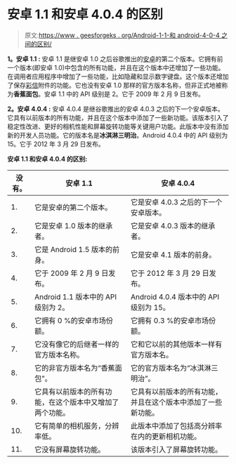 # 安卓 1.1 和安卓 4.0.4 的区别

> 原文:[https://www . geesforgeks . org/Android-1-1-和 android-4-0-4 之间的区别/](https://www.geeksforgeeks.org/difference-between-android-1-1-and-android-4-0-4/)

**1。安卓 1.1 :**
安卓 1.1 是继安卓 1.0 之后谷歌推出的[安卓](https://www.geeksforgeeks.org/introduction-to-android-development/)的第二个版本。它拥有前一个版本(即安卓 1.0)中包含的所有功能，并且在这个版本中还增加了一些功能。在调用者应用程序中增加了一些功能，比如隐藏和显示数字键盘。这个版本还增加了保存[彩信](https://www.geeksforgeeks.org/what-is-mmsmultimedia-messaging-service/)附件的功能。它也没有安卓 1.0 那样的官方版本名称，但非正式地被称为**香蕉面包**。安卓 1.1 中的 API 级别是 2。它于 2009 年 2 月 9 日发布。

**2。安卓 4.0.4 :**
安卓 4.0.4 是继谷歌推出的安卓 4.0.3 之后的下一个安卓版本。它具有以前版本的所有功能，并且在这个版本中添加了一些新功能。该版本引入了稳定性改进、更好的相机性能和屏幕旋转功能等关键用户功能。此版本中没有添加新的开发人员功能。它的版本名是**冰淇淋三明治**。Android 4.0.4 中的 API 级别为 15。它于 2012 年 3 月 29 日发布。

**安卓 1.1 和安卓 4.0.4 的区别:**

<center>

| 没有。 | 安卓 1.1 | 安卓 4.0.4 |
| --- | --- | --- |
| 1. | 它是安卓的第二个版本。 | 它是安卓 4.0.3 之后的下一个安卓版本。 |
| 2. | 它是安卓 1.0 版本的继承者。 | 它是安卓 4.0.3 版本的继承者。 |
| 3. | 它是 Android 1.5 版本的前身。 | 它是安卓 4.1 版本的前身。 |
| 4. | 它于 2009 年 2 月 9 日发布。 | 它于 2012 年 3 月 29 日发布。 |
| 5. | Android 1.1 版本中的 API 级别为 2。 | Android 4.0.4 版本中的 API 级别为 15。 |
| 6. | 它拥有 0 %的安卓市场份额。 | 它拥有 0.3 %的安卓市场份额。 |
| 7. | 它没有像它的后继者一样的官方版本名称。 | 它和它以前的其他版本一样有官方版本名。 |
| 8. | 它的非官方版本名为“香蕉面包”。 | 它的官方版本名为“冰淇淋三明治”。 |
| 9. | 它具有以前版本的所有功能，在这个版本中又增加了两个功能。 | 它具有以前版本的所有功能，并且在这个版本中添加了一些新功能。 |
| 10. | 它有简单的相机服务，分辨率低。 | 此版本中添加了包括高分辨率在内的更新相机功能。 |
| 11. | 它没有屏幕旋转功能。 | 该版本引入了屏幕旋转功能。 |

</center>